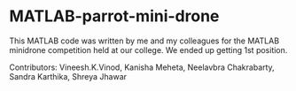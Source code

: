 # MATLAB-parrot-mini-drone
This MATLAB code was written by me and my colleagues for the MATLAB minidrone competition held at our college. We ended up getting 1st position.


Contributors:
Vineesh.K.Vinod,
Kanisha Meheta,
Neelavbra Chakrabarty,
Sandra Karthika,
Shreya Jhawar
